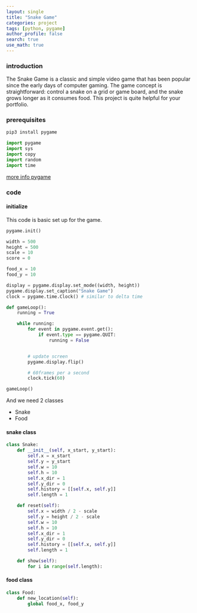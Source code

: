```yaml
---
layout: single
title: "Snake Game"
categories: project
tags: [python, pygame]
author_profile: false
search: true
use_math: true
---
```


### introduction

The Snake Game is a classic and simple video game that has been popular since the early days of computer gaming. The game concept is straightforward: control a snake on a grid or game board, and the snake grows longer as it consumes food. This project is quite helpful for your portfolio.

### prerequisites

```bash
pip3 install pygame
```

```python
import pygame
import sys
import copy
import random
import time
```

[more info pygame](https://www.pygame.org/docs/)

### code

#### initialize

This code is basic set up for the game.

```python
pygame.init()

width = 500
height = 500
scale = 10
score = 0

food_x = 10
food_y = 10

display = pygame.display.set_mode((width, height))
pygame.display.set_caption("Snake Game")
clock = pygame.time.Clock() # similar to delta time

def gameLoop():
    running = True

    while running:
        for event in pygame.event.get():
            if event.type == pygame.QUIT:
                running = False


        # update screen
        pygame.display.flip()

        # 60frames per a second
        clock.tick(60)

gameLoop()
```

And we need 2 classes

- Snake
- Food

#### snake class

```python
class Snake:
    def __init__(self, x_start, y_start):
        self.x = x_start
        self.y = y_start
        self.w = 10
        self.h = 10
        self.x_dir = 1
        self.y_dir = 0
        self.history = [[self.x, self.y]]
        self.length = 1

    def reset(self):
        self.x = width / 2 - scale
        self.y = height / 2 - scale
        self.w = 10
        self.h = 10
        self.x_dir = 1
        self.y_dir = 0
        self.history = [[self.x, self.y]]
        self.length = 1

    def show(self):
        for i in range(self.length):

```

#### food class

```python
class Food:
    def new_location(self):
        global food_x, food_y
```
